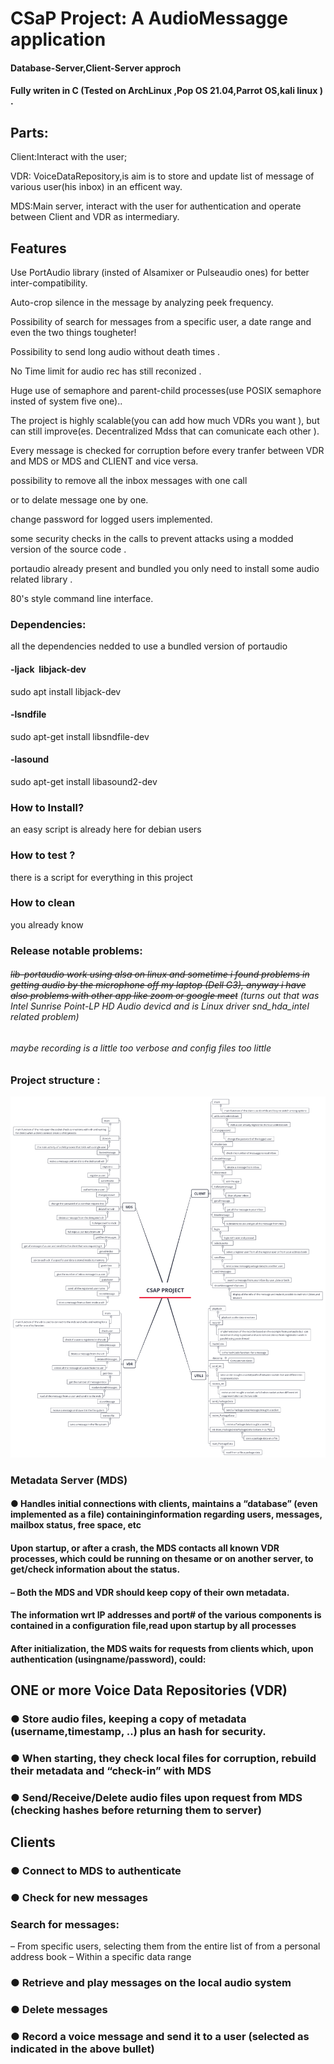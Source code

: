 # CSaP Project: A AudioMessagge  application

#### Database-Server,Client-Server approch

#### Fully writen in C (Tested on ArchLinux ,Pop OS 21.04,Parrot OS,kali linux ) .

## Parts:

Client:Interact with the user;

VDR: VoiceDataRepository,is aim is to store and update list of message of various user(his inbox) in an efficent way. 

MDS:Main server, interact with the user for authentication and operate between Client and VDR as intermediary.

## Features

Use PortAudio library (insted of Alsamixer or Pulseaudio ones) for better inter-compatibility.

Auto-crop silence in the message by analyzing peek frequency.

Possibility of search for messages from a specific user, a date range and even the two things tougheter!

Possibility to send long audio without death times .

No Time limit for audio rec has still reconized .

Huge use of semaphore and parent-child processes(use POSIX semaphore insted of system five one)..

The project is highly scalable(you can add how much VDRs you want ), but can still improve(es. Decentralized Mdss that can comunicate each other  ).

Every message is checked for corruption before every tranfer between VDR and MDS or MDS and CLIENT and vice versa.

possibility to remove all the inbox messages with one call

or to delate message one by one. 

change password for logged users implemented.

some security checks in the calls to prevent attacks using a modded version of the source code .

portaudio already present and  bundled you only need to install some audio related library .

80's style command line interface.

### 

### Dependencies:

all the dependencies nedded to use a bundled version of portaudio 

#### -ljack  libjack-dev

 sudo apt install  libjack-dev

#### -lsndfile

sudo apt-get  install libsndfile-dev

#### -lasound

sudo apt-get install libasound2-dev 

### How to Install?

an easy script is already here for debian users

### How to test ?

there is a script for everything in this project 

### How to clean

you already know 



### Release notable problems:

###### ~~lib-portaudio work using alsa on linux  and  sometime i found problems in getting audio by the  microphone off my laptop (Dell G3), anyway i have also  problems  with other app like zoom or google meet~~   (turns out that was *Intel* Sunrise Point-LP HD *Audio*  devicd and  is *Linux* driver snd_hda_intel related problem)

###### maybe recording is a little too verbose and config files too little

### Project   structure :

![](https://github.com/yuky2020/CSaP-Project/blob/main/Project%20structure/CSAP%20PROJECT.png?raw=true)

### Metadata Server (MDS)

#### ● Handles initial connections with clients, maintains a “database” (even implemented as a file) containinginformation regarding users, messages, mailbox status, free space, etc

#### Upon startup, or after a crash, the MDS contacts all known VDR processes, which could be running on thesame or on another server, to get/check information about the status.

#### – Both the MDS and VDR should keep copy of their own metadata.

#### The information wrt IP addresses and port# of the various components is contained in a configuration file,read upon startup by all processes

#### After initialization, the MDS waits for requests from clients which, upon authentication (usingname/password), could:

### 

## ONE or more Voice Data Repositories (VDR)

### ● Store audio files, keeping a copy of metadata (username,timestamp, ..) plus an hash for security.

### ● When starting, they check local files for corruption, rebuild their metadata and “check-in” with MDS

### ● Send/Receive/Delete audio files upon request from MDS (checking hashes before returning them to server)

## 

## Clients

### ● Connect to MDS to authenticate

### ● Check for new messages

### Search for messages:

– From specific users, selecting them from the entire list of from a personal
address book
– Within a specific data range

### ● Retrieve and play messages on the local audio system

### ● Delete messages

### ● Record a voice message and send it to a user (selected as indicated in the above bullet)
